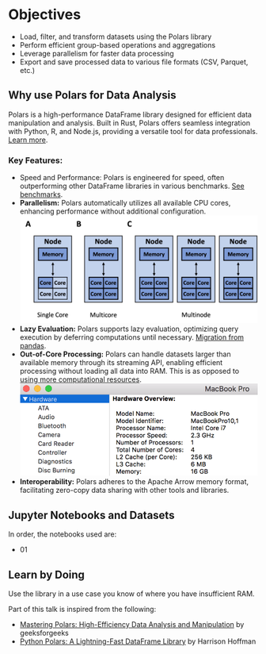 # Objectives
- Load, filter, and transform datasets using the Polars library  
- Perform efficient group-based operations and aggregations   
- Leverage parallelism for faster data processing  
- Export and save processed data to various file formats (CSV, Parquet, etc.)

## Why use Polars for Data Analysis

Polars is a high-performance DataFrame library designed for efficient data manipulation and analysis. Built in Rust, Polars offers seamless integration with Python, R, and Node.js, providing a versatile tool for data professionals. [Learn more](https://docs.pola.rs/).

### Key Features:

- Speed and Performance: Polars is engineered for speed, often outperforming other DataFrame libraries in various benchmarks. [See benchmarks](https://pola.rs/posts/benchmarks/).
- **Parallelism:** Polars automatically utilizes all available CPU cores, enhancing performance without additional configuration.
![](images/SinglecoreMulticoreMultinode.jpg)
- **Lazy Evaluation:** Polars supports lazy evaluation, optimizing query execution by deferring computations until necessary. [Migration from pandas](https://docs.pola.rs/user-guide/migration/pandas/).
- **Out-of-Core Processing:** Polars can handle datasets larger than available memory through its streaming API, enabling efficient processing without loading all data into RAM. This is as opposed to [using more computational resources](https://github.com/gtfintechlab/CenterFinanceWorkshops/blob/main/NumPy_Pandas_Polars/03_Polars/images/more_compute.jpg). 
![](images/macbookProNumberCores.png)
- **Interoperability:** Polars adheres to the Apache Arrow memory format, facilitating zero-copy data sharing with other tools and libraries.


## Jupyter Notebooks and Datasets

In order, the notebooks used are: 

- 01

## Learn by Doing

Use the library in a use case you know of where you have insufficient RAM. 


Part of this talk is inspired from the following: 

- [Mastering Polars: High-Efficiency Data Analysis and Manipulation](https://www.geeksforgeeks.org/mastering-polars-high-efficiency-data-analysis-and-manipulation/#getting-started-with-polars-implementation) by geeksforgeeks
- [Python Polars: A Lightning-Fast DataFrame Library](https://realpython.com/polars-python/) by Harrison Hoffman

